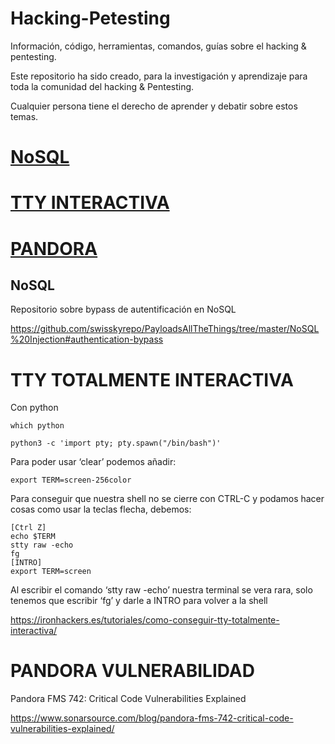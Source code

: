 # Hacking-Petesting
Información, código, herramientas, comandos, guías sobre el hacking &amp; pentesting.

Este repositorio ha sido creado, para la investigación y aprendizaje para toda la comunidad del hacking & Pentesting.

Cualquier persona tiene el derecho de aprender y debatir sobre estos temas.

# [NoSQL](https://github.com/D4l1-web/Hacking-Petesting/blob/main/README.md#nosql-1)
# [TTY INTERACTIVA](https://github.com/D4l1-web/Hacking-Petesting/blob/main/README.md#tty-totalmente-interactiva)
# [PANDORA](https://github.com/D4l1-web/Hacking-Petesting/blob/main/README.md#pandora-vulnerabilidad)

## NoSQL

Repositorio sobre bypass de autentificación en NoSQL

https://github.com/swisskyrepo/PayloadsAllTheThings/tree/master/NoSQL%20Injection#authentication-bypass

# TTY TOTALMENTE INTERACTIVA

Con python 
```
which python
```
```
python3 -c 'import pty; pty.spawn("/bin/bash")'
```
Para poder usar ‘clear’ podemos añadir:
```	
export TERM=screen-256color
```
Para conseguir que nuestra shell no se cierre con CTRL-C y podamos hacer cosas como usar la teclas flecha, debemos:
```
[Ctrl Z]
echo $TERM
stty raw -echo
fg
[INTRO]
export TERM=screen
```
Al escribir el comando ‘stty raw -echo’ nuestra terminal se vera rara, solo tenemos que escribir ‘fg’ y darle a INTRO para volver a la shell

https://ironhackers.es/tutoriales/como-conseguir-tty-totalmente-interactiva/

# PANDORA VULNERABILIDAD

Pandora FMS 742: Critical Code Vulnerabilities Explained

https://www.sonarsource.com/blog/pandora-fms-742-critical-code-vulnerabilities-explained/
